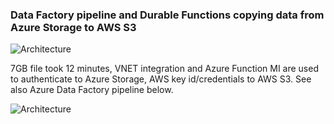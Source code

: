 ### Data Factory pipeline and Durable Functions copying data from Azure Storage to AWS S3

![Architecture](https://github.com/rebremer/copy-azurestorage-awss3/blob/master/pictures/architecture_overview.png)

7GB file took 12 minutes, VNET integration and Azure Function MI are used to authenticate to Azure Storage, AWS key id/credentials to AWS S3. See also Azure Data Factory pipeline below.

![Architecture](https://github.com/rebremer/copy-azurestorage-awss3/blob/master/pictures/data_factory_overview.png)